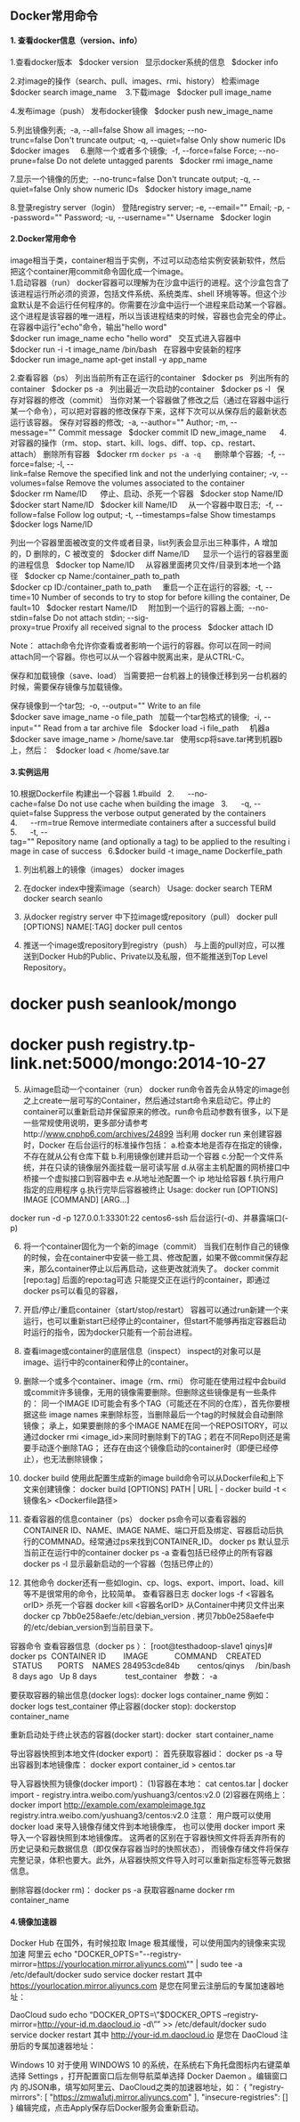## Docker常用命令

#### 1. 查看docker信息（version、info）
1.查看docker版本  
$docker version  
显示docker系统的信息  
$docker info  

2.对image的操作（search、pull、images、rmi、history）
检索image  
$docker search image_name 
 
3.下载image  
$docker pull image_name  

4.发布image（push）
发布docker镜像  
$docker push new_image_name  

5.列出镜像列表;
 -a, --all=false Show all images; --no-trunc=false Don't truncate output; -q, --quiet=false Only show numeric IDs  
$docker images  
 
6.删除一个或者多个镜像;
 -f, --force=false Force; --no-prune=false Do not delete untagged parents  
$docker rmi image_name  

7.显示一个镜像的历史;
 --no-trunc=false Don't truncate output; -q, --quiet=false Only show numeric IDs  
$docker history image_name  

8.登录registry server（login）
登陆registry server; -e, --email="" Email; -p, --password="" Password; -u, --username="" Username  
$docker login  




#### 2.Docker常用命令
image相当于类，container相当于实例，不过可以动态给实例安装新软件，然后把这个container用commit命令固化成一个image。   
1.启动容器（run）
docker容器可以理解为在沙盒中运行的进程。这个沙盒包含了该进程运行所必须的资源，包括文件系统、系统类库、shell 环境等等。但这个沙盒默认是不会运行任何程序的。你需要在沙盒中运行一个进程来启动某一个容器。这个进程是该容器的唯一进程，所以当该进程结束的时候，容器也会完全的停止。
在容器中运行"echo"命令，输出"hello word"  
$docker run image_name echo "hello word"  
交互式进入容器中  
$docker run -i -t image_name /bin/bash  
在容器中安装新的程序  
$docker run image_name apt-get install -y app_name  

2.查看容器（ps）
列出当前所有正在运行的container  
$docker ps  
列出所有的container  
$docker ps -a  
列出最近一次启动的container  
$docker ps -l  
保存对容器的修改（commit）
当你对某一个容器做了修改之后（通过在容器中运行某一个命令），可以把对容器的修改保存下来，这样下次可以从保存后的最新状态运行该容器。
保存对容器的修改;
 -a, --author="" Author; -m, --message="" Commit message  
$docker commit ID new_image_name  
  
4.对容器的操作（rm、stop、start、kill、logs、diff、top、cp、restart、attach）
删除所有容器  
$docker rm `docker ps -a -q`  
  
删除单个容器;
 -f, --force=false; -l, --link=false Remove the specified link and not the underlying container; -v, --volumes=false Remove the volumes associated to the container  
$docker rm Name/ID  
  
停止、启动、杀死一个容器  
$docker stop Name/ID  
$docker start Name/ID  
$docker kill Name/ID  
 
从一个容器中取日志;
 -f, --follow=false Follow log output; -t, --timestamps=false Show timestamps  
$docker logs Name/ID  

列出一个容器里面被改变的文件或者目录，list列表会显示出三种事件，A 增加的，D 删除的，C 被改变的  
$docker diff Name/ID  
  
显示一个运行的容器里面的进程信息  
$docker top Name/ID  
 
从容器里面拷贝文件/目录到本地一个路径  
$docker cp Name:/container_path to_path  
$docker cp ID:/container_path to_path  
 
重启一个正在运行的容器; 
-t, --time=10 Number of seconds to try to stop for before killing the container, Default=10  
$docker restart Name/ID  
 
附加到一个运行的容器上面;
 --no-stdin=false Do not attach stdin; --sig-proxy=true Proxify all received signal to the process  
$docker attach ID  

Note： attach命令允许你查看或者影响一个运行的容器。你可以在同一时间attach同一个容器。你也可以从一个容器中脱离出来，是从CTRL-C。

保存和加载镜像（save、load）
当需要把一台机器上的镜像迁移到另一台机器的时候，需要保存镜像与加载镜像。

保存镜像到一个tar包; 
-o, --output="" Write to an file  
$docker save image_name -o file_path  
加载一个tar包格式的镜像;
 -i, --input="" Read from a tar archive file  
$docker load -i file_path  
 
机器a  
$docker save image_name > /home/save.tar  
使用scp将save.tar拷到机器b上，然后：  
$docker load < /home/save.tar  



#### 3.实例运用
10.根据Dockerfile 构建出一个容器
1.#build  
2.      --no-cache=false Do not use cache when building the image  
3.      -q, --quiet=false Suppress the verbose output generated by the containers  
4.      --rm=true Remove intermediate containers after a successful build  
5.      -t, --tag="" Repository name (and optionally a tag) to be applied to the resulting image in case of success  
6.$docker build -t image_name Dockerfile_path  

1. 列出机器上的镜像（images）
docker images

2. 在docker index中搜索image（search）
Usage: docker search TERM
 docker search seanlo

3. 从docker registry server 中下拉image或repository（pull）
docker pull [OPTIONS] NAME[:TAG]
docker pull centos

4. 推送一个image或repository到registry（push）
与上面的pull对应，可以推送到Docker Hub的Public、Private以及私服，但不能推送到Top Level Repository。
# docker push seanlook/mongo
# docker push registry.tp-link.net:5000/mongo:2014-10-27


5. 从image启动一个container（run）
docker run命令首先会从特定的image创之上create一层可写的Container，然后通过start命令来启动它。停止的container可以重新启动并保留原来的修改。run命令启动参数有很多，以下是一些常规使用说明，更多部分请参考http://www.cnphp6.com/archives/24899
当利用 docker run 来创建容器时，Docker 在后台运行的标准操作包括：
a.检查本地是否存在指定的镜像，不存在就从公有仓库下载
b.利用镜像创建并启动一个容器
c.分配一个文件系统，并在只读的镜像层外面挂载一层可读写层
d.从宿主主机配置的网桥接口中桥接一个虚拟接口到容器中去
e.从地址池配置一个 ip 地址给容器
f.执行用户指定的应用程序
g.执行完毕后容器被终止
Usage: docker run [OPTIONS] IMAGE [COMMAND] [ARG...]

docker run -d -p 127.0.0.1:33301:22 centos6-ssh
后台运行(-d)、并暴露端口(-p)

6. 将一个container固化为一个新的image（commit）
当我们在制作自己的镜像的时候，会在container中安装一些工具、修改配置，如果不做commit保存起来，那么container停止以后再启动，这些更改就消失了。
docker commit <container> [repo:tag]
后面的repo:tag可选
只能提交正在运行的container，即通过docker ps可以看见的容器，

7. 开启/停止/重启container（start/stop/restart）
容器可以通过run新建一个来运行，也可以重新start已经停止的container，但start不能够再指定容器启动时运行的指令，因为docker只能有一个前台进程。

8. 查看image或container的底层信息（inspect）
inspect的对象可以是image、运行中的container和停止的container。

                               
9. 删除一个或多个container、image（rm、rmi）
你可能在使用过程中会build或commit许多镜像，无用的镜像需要删除。但删除这些镜像是有一些条件的：
同一个IMAGE ID可能会有多个TAG（可能还在不同的仓库），首先你要根据这些 image names 来删除标签，当删除最后一个tag的时候就会自动删除镜像；
承上，如果要删除的多个IMAGE NAME在同一个REPOSITORY，可以通过docker rmi <image_id>来同时删除剩下的TAG；若在不同Repo则还是需要手动逐个删除TAG；
还存在由这个镜像启动的container时（即便已经停止），也无法删除镜像；



10. docker build 使用此配置生成新的image
build命令可以从Dockerfile和上下文来创建镜像：
docker build [OPTIONS] PATH | URL | -
docker build -t <镜像名> <Dockerfile路径>

11. 查看容器的信息container（ps）
docker ps命令可以查看容器的CONTAINER ID、NAME、IMAGE NAME、端口开启及绑定、容器启动后执行的COMMNAD。经常通过ps来找到CONTAINER_ID。
docker ps 默认显示当前正在运行中的container
docker ps -a 查看包括已经停止的所有容器
docker ps -l 显示最新启动的一个容器（包括已停止的）

12. 其他命令
docker还有一些如login、cp、logs、export、import、load、kill等不是很常用的命令，比较简单。
查看容器日志
docker logs -f <容器名orID>
杀死一个容器
docker kill <容器名orID>
从Container中拷贝文件出来
docker cp 7bb0e258aefe:/etc/debian_version .
拷贝7bb0e258aefe中的/etc/debian_version到当前目录下。

容器命令
查看容器信息（docker ps ）：
[root@testhadoop-slave1 qinys]# docker ps 
CONTAINER ID        IMAGE            COMMAND    CREATED      STATUS       PORTS    NAMES
284953cde84b        centos/qinys     /bin/bash  8 days ago   Up 8 days             test_container  
参数： -a

要获取容器的输出信息(docker logs):
docker logs container_name
例如： docker logs test_container
停止容器(docker stop):
dockerstop container_name

重新启动处于终止状态的容器(docker start):
docker  start container_name

导出容器快照到本地文件(docker export)：
首先获取容器id：
docker ps -a
导出容器到本地镜像库：
docker export container_id > centos.tar

导入容器快照为镜像(docker import)：
(1)容器在本地：
cat centos.tar | docker import - registry.intra.weibo.com/yushuang3/centos:v2.0
(2)容器在网络上：
docker import http://example.com/exampleimage.tgz registry.intra.weibo.com/yushuang3/centos:v2.0
注意：
用户既可以使用 docker load 来导入镜像存储文件到本地镜像库，
也可以使用 docker import 来导入一个容器快照到本地镜像库。
这两者的区别在于容器快照文件将丢弃所有的历史记录和元数据信息（即仅保存容器当时的快照状态），
而镜像存储文件将保存完整记录，体积也要大。此外，从容器快照文件导入时可以重新指定标签等元数据信息。

删除容器(docker rm)：
docker ps -a 获取容器name
docker rm container_name

#### 4.镜像加速器

Docker Hub 在国外，有时候拉取 Image 极其缓慢，可以使用国内的镜像来实现加速
阿里云
echo "DOCKER_OPTS=\"--registry-mirror=https://yourlocation.mirror.aliyuncs.com\"" | sudo tee -a /etc/default/docker
sudo service docker restart
其中 https://yourlocation.mirror.aliyuncs.com 是您在阿里云注册后的专属加速器地址：


DaoCloud
sudo echo “DOCKER_OPTS=\”\$DOCKER_OPTS –registry-mirror=http://your-id.m.daocloud.io -d\”” >> /etc/default/docker
sudo service docker restart
其中 http://your-id.m.daocloud.io 是您在 DaoCloud 注册后的专属加速器地址：



Windows 10
对于使用 WINDOWS 10 的系统，在系统右下角托盘图标内右键菜单选择
Settings ，打开配置窗口后左侧导航菜单选择 Docker Daemon 。编辑窗口内
的JSON串，填写如阿里云、DaoCloud之类的加速器地址，如：
{
"registry-mirrors": [
"https://zmwa1utj.mirror.aliyuncs.com"
],
"insecure-registries": []
}
编辑完成，点击Apply保存后Docker服务会重新启动。